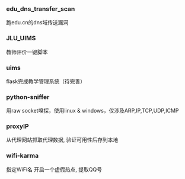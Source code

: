 ### edu_dns_transfer_scan

跑edu.cn的dns域传送漏洞

### JLU_UIMS

教师评价一键脚本

### uims

flask完成教学管理系统（待完善）

### python-sniffer

用raw socket嗅探，使用linux & windows，仅涉及ARP,IP,TCP,UDP,ICMP

### proxyIP

从代理网站抓取代理数据, 验证可用性后存到本地

### wifi-karma

指定WiFi名 开启一个虚假热点, 提取QQ号

